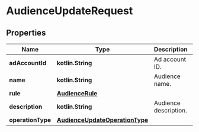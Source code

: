 
# AudienceUpdateRequest

## Properties
| Name | Type | Description | Notes |
| ------------ | ------------- | ------------- | ------------- |
| **adAccountId** | **kotlin.String** | Ad account ID. |  [optional] |
| **name** | **kotlin.String** | Audience name. |  [optional] |
| **rule** | [**AudienceRule**](AudienceRule.md) |  |  [optional] |
| **description** | **kotlin.String** | Audience description. |  [optional] |
| **operationType** | [**AudienceUpdateOperationType**](AudienceUpdateOperationType.md) |  |  [optional] |




